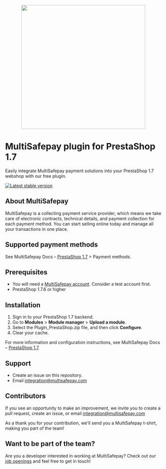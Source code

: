 <p align="center">
  <img src="https://www.multisafepay.com/img/multisafepaylogo.svg" width="400px" position="center">
</p>

# MultiSafepay plugin for PrestaShop 1.7

Easily integrate MultiSafepay payment solutions into your PrestaShop 1.7 webshop with our free plugin.

[![Latest stable version](https://img.shields.io/github/release/multisafepay/prestashop-official.svg)](https://github.com/MultiSafepay/prestashop-official)

## About MultiSafepay

MultiSafepay is a collecting payment service provider, which means we take care of electronic contracts, technical details, and payment collection for each payment method. You can start selling online today and manage all your transactions in one place.

## Supported payment methods

See MultiSafepay Docs – [PrestaShop 1.7](https://docs.multisafepay.com/docs/prestashop-1-7) > Payment methods.

## Prerequisites

- You will need a [MultiSafepay account](https://testmerchant.multisafepay.com/signup). Consider a test account first.
- PrestaShop 1.7.6 or higher

## Installation

1. Sign in to your PrestaShop 1.7 backend.
2. Go to **Modules** > **Module manager** > **Upload a module**.
3. Select the Plugin_PrestaShop.zip file, and then click **Configure**.
4. Clear your cache.

For more information and configuration instructions, see MultiSafepay Docs – [PrestaShop 1.7](https://docs.multisafepay.com/docs/prestashop-1-7).

## Support

- Create an issue on this repository.
- Email <a href="mailto:integration@multisafepay.com">integration@multisafepay.com</a>

## Contributors

If you see an opportunity to make an improvement, we invite you to create a pull request, create an issue, or email <integration@multisafepay.com>

As a thank you for your contribution, we'll send you a MultiSafepay t-shirt, making you part of the team!

## Want to be part of the team?

Are you a developer interested in working at MultiSafepay? Check out our [job openings](https://www.multisafepay.com/careers/#jobopenings) and feel free to get in touch!
